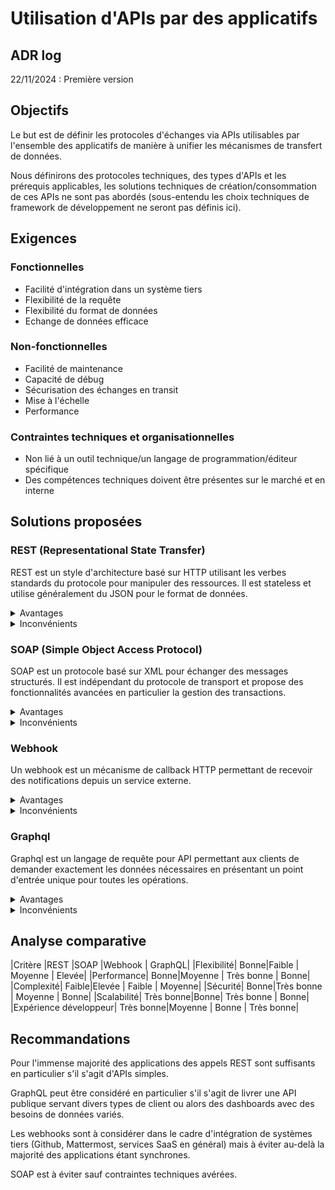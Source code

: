 # Utilisation d'APIs par des applicatifs

## ADR log
22/11/2024 : Première version

## Objectifs

Le but est de définir les protocoles d'échanges via APIs utilisables par l'ensemble des applicatifs de manière à unifier les mécanismes de transfert de données.

Nous définirons des protocoles techniques, des types d'APIs et les prérequis applicables, les solutions techniques de création/consommation de ces APIs ne sont pas abordés (sous-entendu les choix techniques de framework de développement ne seront pas définis ici).

## Exigences

### Fonctionnelles

* Facilité d'intégration dans un système tiers
* Flexibilité de la requête
* Flexibilité du format de données
* Echange de données efficace

### Non-fonctionnelles

* Facilité de maintenance
* Capacité de débug
* Sécurisation des échanges en transit
* Mise à l'échelle
* Performance

### Contraintes techniques et organisationnelles

* Non lié à un outil technique/un langage de programmation/éditeur spécifique
* Des compétences techniques doivent être présentes sur le marché et en interne

## Solutions proposées

### REST (Representational State Transfer)

REST est un style d'architecture basé sur HTTP utilisant les verbes standards du protocole pour manipuler des ressources. Il est stateless et utilise généralement du JSON pour le format de données.

<details>
<summary>Avantages</summary>
  
* Basé sur le standard HTTP
* Flexible et évolutif
* Mise en cache possible
* Facile à implémenter et utiliser
* Documentation facilement générable
* Beaucoup d'outils sur le marché et en opensource

</details>

<details>
<summary>Inconvénients</summary>
  
* Suivant le cas d'usage peut nécessiter plusieurs requêtes
* Dépendant du modèle de données exposé par le système
* Mise en cache possible
* Facile à implémenter et utiliser

</details>

### SOAP (Simple Object Access Protocol)

SOAP est un protocole basé sur XML pour échanger des messages structurés. Il est indépendant du protocole de transport et propose des fonctionnalités avancées en particulier la gestion des transactions.

<details>
<summary>Avantages</summary>
  
* Fortement typé
* Indépendant du protocole
* Sécurité avancée avec Ws-Security
* Gestion native des erreurs
* Outils de génération de code disponibles

</details>

<details>
<summary>Inconvénients</summary>
  
* Complexe et verbeux
* Performances potentiellement plus faibles du fait de l'utilisation de XML
* Moins flexible
* Nécessite des outils spécialisés
* Compétence plus rare

</details>

### Webhook

Un webhook est un mécanisme de callback HTTP permettant de recevoir des notifications depuis un service externe.

<details>
<summary>Avantages</summary>
  
* Idéal pour l'asynchrone
* Bon pour le temps réel
* Réduit la charge sur le système client du fait de l'absence de polling
* Parfait pour les systèmes événementiels

</details>

<details>
<summary>Inconvénients</summary>
  
* Unidirectionnel
* Gestion des erreurs et des retries plus complexes
* Nécessite une bonne connaissance de l'asynchrone
* Debug parfois complexe
* Sécurisation plus complexe

</details>

### Graphql

Graphql est un langage de requête pour API permettant aux clients de demander exactement les données nécessaires en présentant un point d'entrée unique pour toutes les opérations.

<details>
<summary>Avantages</summary>
  
* Flexibilité maximale côté client
* Pas de sous ou sur-sollicitation de données
* Fort typage
* Documentation autogénérée et introspection
* Outils de développement puissants

</details>

<details>
<summary>Inconvénients</summary>
  
* Complexité accrue côté serveur
* Compétence plus rare
* Mise en cache plus complexe comparé
* Parfois compliqué à optimiser sur des requêtes complexes
* Sécurisation plus complexe en particulier gestion des autorisations

</details>



## Analyse comparative

|Critère |REST |SOAP |Webhook | GraphQL|
|Flexibilité| Bonne|Faible | Moyenne | Elevée|
|Performance| Bonne|Moyenne | Très bonne | Bonne|
|Complexité| Faible|Elevée | Faible | Moyenne|
|Sécurité| Bonne|Très bonne | Moyenne | Bonne|
|Scalabilité| Très bonne|Bonne| Très bonne | Bonne|
|Expérience développeur| Très bonne|Moyenne | Bonne | Très bonne|


## Recommandations

Pour l'immense majorité des applications des appels REST sont suffisants en particulier s'il s'agit d'APIs simples.

GraphQL peut être considéré en particulier s'il s'agit de livrer une API publique servant divers types de client ou alors des dashboards avec des besoins de données variés.

Les webhooks sont à considérer dans le cadre d'intégration de systèmes tiers (Github, Mattermost, services SaaS en général) mais à éviter au-delà la majorité des applications étant synchrones.

SOAP est à éviter sauf contraintes techniques avérées.